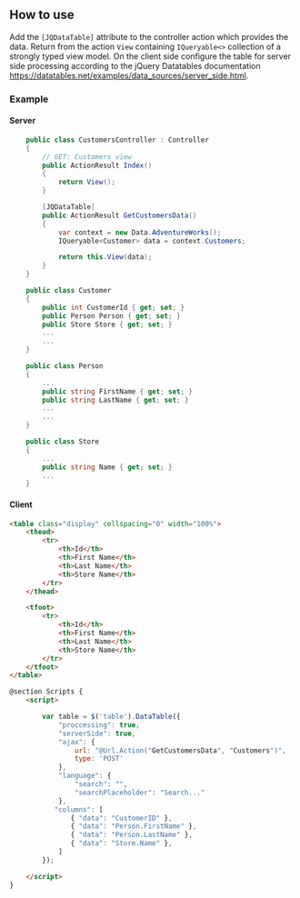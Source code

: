 ## How to use
Add the `[JQDataTable]` attribute to the controller action which provides the data. Return from the action `View` containing `IQueryable<>` collection of a strongly typed view model. On the client side configure the table for server side processing according to the jQuery Datatables documentation https://datatables.net/examples/data_sources/server_side.html.

### Example

#### Server
```cs
    public class CustomersController : Controller
    {
        // GET: Customers view
        public ActionResult Index()
        {
            return View();
        }

        [JQDataTable]
        public ActionResult GetCustomersData()
        {
            var context = new Data.AdventureWorks();
            IQueryable<Customer> data = context.Customers;

            return this.View(data);
        }
    }

    public class Customer
    {
        public int CustomerId { get; set; }
        public Person Person { get; set; }
        public Store Store { get; set; }
        ...
        ...
    }

    public class Person
    {
        ...
        public string FirstName { get; set; }
        public string LastName { get; set; }
        ...
        ...
    }

    public class Store
    {
        ...
        public string Name { get; set; }
        ...
    }
```

#### Client
```html
<table class="display" cellspacing="0" width="100%">
    <thead>
        <tr>
            <th>Id</th>
            <th>First Name</th>
            <th>Last Name</th>
            <th>Store Name</th>
        </tr>
    </thead>

    <tfoot>
        <tr>
            <th>Id</th>
            <th>First Name</th>
            <th>Last Name</th>
            <th>Store Name</th>
        </tr>
    </tfoot>
</table>

@section Scripts {
    <script>

        var table = $('table').DataTable({
            "proccessing": true,
            "serverSide": true,
            "ajax": {
                url: "@Url.Action("GetCustomersData", "Customers")",
                type: 'POST'
            },
            "language": {
                "search": "",
                "searchPlaceholder": "Search..."
            },
           "columns": [
               { "data": "CustomerID" },
               { "data": "Person.FirstName" },
               { "data": "Person.LastName" },
               { "data": "Store.Name" },
            ]
        });

    </script>
}
```
